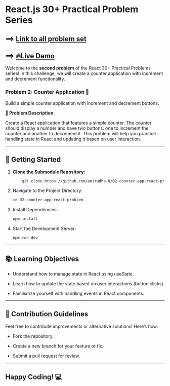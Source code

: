 # React.js 30+ Practical Problem Series

## ==> [Link to all problem set](https://github.com/anirudha-8/react.js-practical-problems.git)

## ==> [🔥Live Demo](https://02-counter-app-react-problem.vercel.app/)

Welcome to the **second problem** of the React 30+ Practical Problems series! In this challenge, we will create a counter application with increment and decrement functionality.

### Problem 2: Counter Application 🧮

Build a simple counter application with increment and decrement buttons.

**📝 Problem Description**

Create a React application that features a simple counter. The counter should display a number and have two buttons: one to increment the counter and another to decrement it. This problem will help you practice handling state in React and updating it based on user interaction.

---

## 🚀 Getting Started

1. **Clone the Submodule Repository:**

    ```bash
        git clone https://github.com/anirudha-8/02-counter-app-react-problem.git
    ```

2. Navigate to the Project Directory:

    ```bash
    cd 02-counter-app-react-problem
    ```

3. Install Dependencies:

    ```bash
    npm install
    ```

4. Start the Development Server:

    ```bash
    npm run dev
    ```

---

## 📚 Learning Objectives

- Understand how to manage state in React using useState.

- Learn how to update the state based on user interactions (button clicks).

- Familiarize yourself with handling events in React components.
  
---

## 🤝 Contribution Guidelines

Feel free to contribute improvements or alternative solutions! Here’s how:

- Fork the repository.

- Create a new branch for your feature or fix.

- Submit a pull request for review.

---

## Happy Coding! 💻
